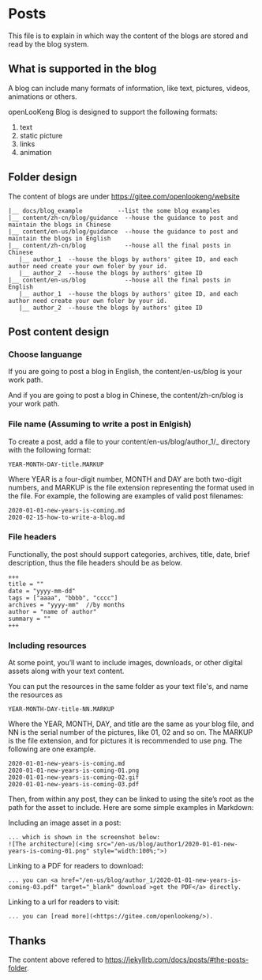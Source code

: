 # Posts
This file is to explain in which way the content of the blogs are stored and read by the blog system.

## What is supported in the blog
A blog can include many formats of information, like text, pictures, videos, animations or others. 

openLooKeng Blog is designed to support the following formats:

1. text
2. static picture
3. links
4. animation

## Folder design
The content of blogs are under <https://gitee.com/openlookeng/website>

```
|__ docs/blog_example          --list the some blog examples
|__ content/zh-cn/blog/guidance  --house the guidance to post and maintain the blogs in Chinese
|__ content/en-us/blog/guidance  --house the guidance to post and maintain the blogs in English
|__ content/zh-cn/blog           --house all the final posts in Chinese
   |__ author_1  --house the blogs by authors' gitee ID, and each author need create your own foler by your id.
   |__ author_2  --house the blogs by authors' gitee ID
|__ content/en-us/blog           --house all the final posts in English
   |__ author_1  --house the blogs by authors' gitee ID, and each author need create your own foler by your id.
   |__ author_2  --house the blogs by authors' gitee ID

```

## Post content design
### Choose languange
If you are going to post a blog in English, the content/en-us/blog is your work path. 

And if you are going to post a blog in Chinese, the content/zh-cn/blog is your work path. 

### File name (Assuming to write a post in Enlgish)
To create a post, add a file to your content/en-us/blog/author_1/_ directory with the following format:

```
YEAR-MONTH-DAY-title.MARKUP
```
Where YEAR is a four-digit number, MONTH and DAY are both two-digit numbers, and MARKUP is the file extension representing the format used in the file. For example, the following are examples of valid post filenames:
```
2020-01-01-new-years-is-coming.md
2020-02-15-how-to-write-a-blog.md
```

### File headers
Functionally, the post should support categories, archives, title, date, brief description, thus the file headers should be as below.
```
+++
title = ""
date = "yyyy-mm-dd"
tags = ["aaaa", "bbbb", "cccc"]
archives = "yyyy-mm"  //by months
author = "name of author"
summary = ""
+++
```

### Including resources

At some point, you’ll want to include images, downloads, or other digital assets along with your text content. 

You can put the resources in the same folder as your text file's, and name the resources as 
```
YEAR-MONTH-DAY-title-NN.MARKUP
```
Where the YEAR, MONTH, DAY, and title are the same as your blog file, and NN is the serial number of the pictures, like 01, 02 and so on. The MARKUP is the file extension, and for pictures it is recommended to use png.
The following are one example.
```
2020-01-01-new-years-is-coming.md
2020-01-01-new-years-is-coming-01.png
2020-01-01-new-years-is-coming-02.gif
2020-01-01-new-years-is-coming-03.pdf
```
Then, from within any post, they can be linked to using the site’s root as the path for the asset to include. Here are some simple examples in Markdown:

Including an image asset in a post:
```
... which is shown in the screenshot below:
![The architecture](<img src="/en-us/blog/author1/2020-01-01-new-years-is-coming-01.png" style="width:100%;">)
```

Linking to a PDF for readers to download:
```
... you can <a href="/en-us/blog/author_1/2020-01-01-new-years-is-coming-03.pdf" target="_blank" download >get the PDF</a> directly.
```
Linking to a url for readers to visit:
```
... you can [read more](<https://gitee.com/openlookeng/>).
```

## Thanks
The content above refered to <https://jekyllrb.com/docs/posts/#the-posts-folder>. 
